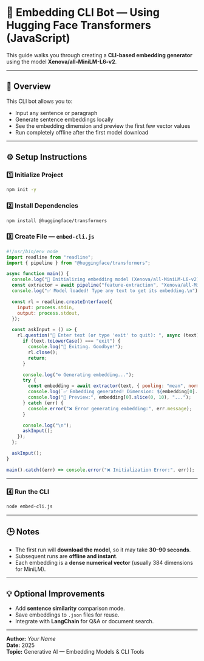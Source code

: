 # 🧠 Embedding CLI Bot — Using Hugging Face Transformers (JavaScript)

This guide walks you through creating a **CLI-based embedding generator** using the model **Xenova/all-MiniLM-L6-v2**.

---

## 🚀 Overview
This CLI bot allows you to:
- Input any sentence or paragraph
- Generate sentence embeddings locally
- See the embedding dimension and preview the first few vector values
- Run completely offline after the first model download

---

## ⚙️ Setup Instructions

### 1️⃣ Initialize Project
```bash
npm init -y
```

### 2️⃣ Install Dependencies
```bash
npm install @huggingface/transformers
```

### 3️⃣ Create File — `embed-cli.js`
```js
#!/usr/bin/env node
import readline from "readline";
import { pipeline } from "@huggingface/transformers";

async function main() {
  console.log("🧠 Initializing embedding model (Xenova/all-MiniLM-L6-v2)...");
  const extractor = await pipeline("feature-extraction", "Xenova/all-MiniLM-L6-v2");
  console.log("✅ Model loaded! Type any text to get its embedding.\n");

  const rl = readline.createInterface({
    input: process.stdin,
    output: process.stdout,
  });

  const askInput = () => {
    rl.question("📝 Enter text (or type 'exit' to quit): ", async (text) => {
      if (text.toLowerCase() === "exit") {
        console.log("👋 Exiting. Goodbye!");
        rl.close();
        return;
      }

      console.log("⚙️ Generating embedding...");
      try {
        const embedding = await extractor(text, { pooling: "mean", normalize: true });
        console.log(`✅ Embedding generated! Dimension: ${embedding[0].length}`);
        console.log("🔢 Preview:", embedding[0].slice(0, 10), "...");
      } catch (err) {
        console.error("❌ Error generating embedding:", err.message);
      }

      console.log("\n");
      askInput();
    });
  };

  askInput();
}

main().catch((err) => console.error("❌ Initialization Error:", err));
```

---

### 4️⃣ Run the CLI
```bash
node embed-cli.js
```

---

## 🕒 Notes

- The first run will **download the model**, so it may take **30–90 seconds**.
- Subsequent runs are **offline and instant**.
- Each embedding is a **dense numerical vector** (usually 384 dimensions for MiniLM).

---

## 💡 Optional Improvements
- Add **sentence similarity** comparison mode.
- Save embeddings to `.json` files for reuse.
- Integrate with **LangChain** for Q&A or document search.

---

**Author:** *Your Name*  
**Date:** 2025  
**Topic:** Generative AI — Embedding Models & CLI Tools

